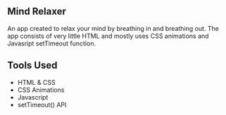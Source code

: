 ## Mind Relaxer

An app created to relax your mind by breathing in and breathing out. The app consists of very little HTML and mostly uses CSS animations and Javasript setTimeout function.



## Tools Used

- HTML & CSS
- CSS Animations
- Javascript
- setTimeout() API
